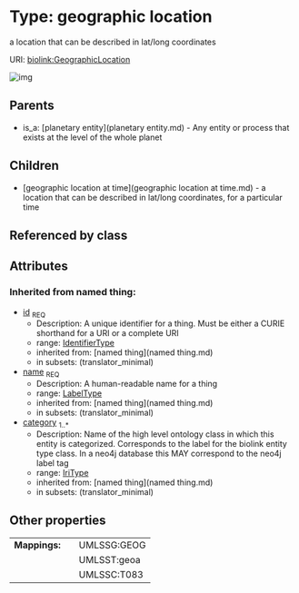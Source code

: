 
# Type: geographic location


a location that can be described in lat/long coordinates

URI: [biolink:GeographicLocation](https://w3id.org/biolink/vocab/GeographicLocation)


![img](http://yuml.me/diagram/nofunky;dir:TB/class/\[GeographicLocation|id(i):identifier_type;name(i):label_type;category(i):iri_type%20%2B]^-\[GeographicLocationAtTime],%20\[PlanetaryEntity]^-\[GeographicLocation])

## Parents

 *  is_a: [planetary entity](planetary entity.md) - Any entity or process that exists at the level of the whole planet

## Children

 * [geographic location at time](geographic location at time.md) - a location that can be described in lat/long coordinates, for a particular time

## Referenced by class


## Attributes


### Inherited from named thing:

 * [id](id.md)  <sub>REQ</sub>
    * Description: A unique identifier for a thing. Must be either a CURIE shorthand for a URI or a complete URI
    * range: [IdentifierType](type/IdentifierType.md)
    * inherited from: [named thing](named thing.md)
    * in subsets: (translator_minimal)
 * [name](name.md)  <sub>REQ</sub>
    * Description: A human-readable name for a thing
    * range: [LabelType](type/LabelType.md)
    * inherited from: [named thing](named thing.md)
    * in subsets: (translator_minimal)
 * [category](category.md)  <sub>1..*</sub>
    * Description: Name of the high level ontology class in which this entity is categorized. Corresponds to the label for the biolink entity type class. In a neo4j database this MAY correspond to the neo4j label tag
    * range: [IriType](type/IriType.md)
    * inherited from: [named thing](named thing.md)
    * in subsets: (translator_minimal)

## Other properties

|  |  |  |
| --- | --- | --- |
| **Mappings:** | | UMLSSG:GEOG |
|  | | UMLSST:geoa |
|  | | UMLSSC:T083 |

